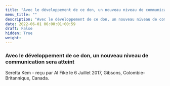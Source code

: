 ```yaml
---
title: "Avec le développement de ce don, un nouveau niveau de communication sera atteint"
menu_title: ""
description: "Avec le développement de ce don, un nouveau niveau de communication sera atteint"
date: 2022-06-01 06:00:01+00:59
draft: False
hidden: True
weight:
---
```

### Avec le développement de ce don, un nouveau niveau de communication sera atteint

Seretta Kem - reçu par Al Fike le 6 Juillet 2017, Gibsons, Colombie-Britannique, Canada.




